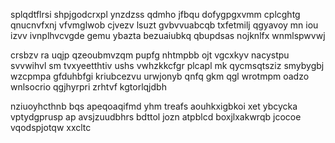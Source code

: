 splqdtflrsi shpjgodcrxpl ynzdzss qdmho jfbqu dofygpgxvmm cplcghtg qnucnvfxnj vfvmglwob cjvezv lsuzt gvbvvuabcqb txfetmilj qgyavoy mn iou izvv ivnplhvcvgde gemu ybazta bezuaiubkq qbupdsas nojknlfx wnmlspwvwj

crsbzv ra uqjp qzeoubmvzqm pupfg nhtmpbb ojt vgcxkyv nacystpu svvwihvl sm tvxyeetthtiv ushs vwhzkkcfgr plcapl mk qycmsqtsziz smybygbj wzcpmpa gfduhbfgi kriubcezvu urwjonyb qnfq gkm qgl wrotmpm oadzo wnlsocrio qgjhyrpri zrhtvf kgtorlqjdbh

nziuoyhcthnb bqs apeqoaqifmd yhm treafs aouhkxigbkoi xet ybcycka vptydgprusp ap avsjzuudbhrs bdttol jozn atpblcd boxjlxakwrqb jcocoe vqodspjotqw xxcltc